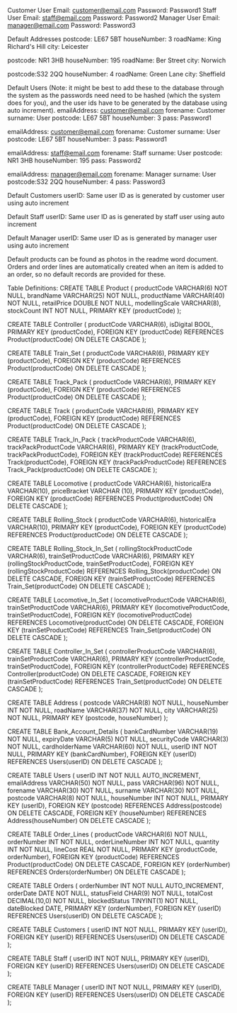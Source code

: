 Customer User Email: customer@email.com
Password: Password1
Staff User Email: staff@email.com
Password: Password2
Manager User Email: manager@email.com
Password: Password3

Default Addresses
postcode: LE67 5BT
houseNumber: 3
roadName: King Richard's Hill
city: Leicester

postcode: NR1 3HB
houseNumber: 195
roadName: Ber Street
city: Norwich

postcode:S32 2QQ
houseNumber: 4
roadName: Green Lane
city: Sheffield

Default Users
(Note: it might be best to add these to the database through the system as the passwords need need to be hashed (which the system does for you), and the user ids have to be generated by the database using auto increment).
emailAddress: customer@email.com
forename: Customer
surname: User
postcode: LE67 5BT
houseNumber: 3
pass: Password1

emailAddress: customer@email.com
forename: Customer
surname: User
postcode: LE67 5BT
houseNumber: 3
pass: Password1

emailAddress: staff@email.com
forename: Staff
surname: User
postcode: NR1 3HB
houseNumber: 195
pass: Password2

emailAddress: manager@email.com
forename: Manager
surname: User
postcode:S32 2QQ
houseNumber: 4
pass: Password3

Default Customers
userID: Same user ID as is generated by customer user using auto increment

Default Staff
userID: Same user ID as is generated by staff user using auto increment

Default Manager
userID: Same user ID as is generated by manager user using auto increment

Default products can be found as photos in the readme word document. Orders and order lines are automatically created when an item is added to an order, so no default records are provided for these.

Table Definitions:
CREATE TABLE Product (
productCode VARCHAR(6) NOT NULL,
brandName VARCHAR(25) NOT NULL,
productName VARCHAR(40) NOT NULL,
retailPrice DOUBLE NOT NULL,
modellingScale VARCHAR(8),
stockCount INT NOT NULL,
PRIMARY KEY (productCode)
);

CREATE TABLE Controller (
productCode VARCHAR(6),
isDigital BOOL,
PRIMARY KEY (productCode),
FOREIGN KEY (productCode) REFERENCES Product(productCode)
ON DELETE CASCADE
);

CREATE TABLE Train_Set (
productCode VARCHAR(6),
PRIMARY KEY (productCode),
FOREIGN KEY (productCode) REFERENCES Product(productCode)
ON DELETE CASCADE
);

CREATE TABLE Track_Pack (
productCode VARCHAR(6),
PRIMARY KEY (productCode),
FOREIGN KEY (productCode) REFERENCES Product(productCode)
ON DELETE CASCADE
);

CREATE TABLE Track (
productCode VARCHAR(6),
PRIMARY KEY (productCode),
FOREIGN KEY (productCode) REFERENCES Product(productCode)
ON DELETE CASCADE
);

CREATE TABLE Track_In_Pack (
trackProductCode VARCHAR(6),
trackPackProductCode VARCHAR(6),
PRIMARY KEY (trackProductCode, trackPackProductCode),
FOREIGN KEY (trackProductCode) REFERENCES Track(productCode),
FOREIGN KEY (trackPackProductCode) REFERENCES Track_Pack(productCode)
ON DELETE CASCADE
);

CREATE TABLE Locomotive (
productCode VARCHAR(6),
historicalEra VARCHAR(10),
priceBracket VARCHAR (10),
PRIMARY KEY (productCode),
FOREIGN KEY (productCode) REFERENCES Product(productCode)
ON DELETE CASCADE
);

CREATE TABLE Rolling_Stock (
productCode VARCHAR(6),
historicalEra VARCHAR(10),
PRIMARY KEY (productCode),
FOREIGN KEY (productCode) REFERENCES Product(productCode)
ON DELETE CASCADE
);

CREATE TABLE Rolling_Stock_In_Set (
rollingStockProductCode VARCHAR(6),
trainSetProductCode VARCHAR(6),
PRIMARY KEY (rollingStockProductCode, trainSetProductCode),
FOREIGN KEY (rollingStockProductCode) REFERENCES Rolling_Stock(productCode)
ON DELETE CASCADE,
FOREIGN KEY (trainSetProductCode) REFERENCES Train_Set(productCode)
ON DELETE CASCADE
);

CREATE TABLE Locomotive_In_Set (
locomotiveProductCode VARCHAR(6),
trainSetProductCode VARCHAR(6),
PRIMARY KEY (locomotiveProductCode, trainSetProductCode),
FOREIGN KEY (locomotiveProductCode) REFERENCES Locomotive(productCode)
ON DELETE CASCADE,
FOREIGN KEY (trainSetProductCode) REFERENCES Train_Set(productCode)
ON DELETE CASCADE
);

CREATE TABLE Controller_In_Set (
controllerProductCode VARCHAR(6),
trainSetProductCode VARCHAR(6),
PRIMARY KEY (controllerProductCode, trainSetProductCode),
FOREIGN KEY (controllerProductCode) REFERENCES Controller(productCode)
ON DELETE CASCADE,
FOREIGN KEY (trainSetProductCode) REFERENCES Train_Set(productCode)
ON DELETE CASCADE
);

CREATE TABLE Address (
postcode VARCHAR(8) NOT NULL,
houseNumber INT NOT NULL,
roadName VARCHAR(37) NOT NULL,
city VARCHAR(25) NOT NULL,
PRIMARY KEY (postcode, houseNumber)
);

CREATE TABLE Bank_Account_Details (
bankCardNumber VARCHAR(19) NOT NULL,
expiryDate VARCHAR(5) NOT NULL,
securityCode VARCHAR(3) NOT NULL,
cardholderName VARCHAR(60) NOT NULL,
userID INT NOT NULL,
PRIMARY KEY (bankCardNumber),
FOREIGN KEY (userID) REFERENCES Users(userID)
ON DELETE CASCADE
);

CREATE TABLE Users (
userID INT NOT NULL AUTO_INCREMENT,
emailAddress VARCHAR(50) NOT NULL,
pass VARCHAR(96) NOT NULL,
forename VARCHAR(30) NOT NULL,
surname VARCHAR(30) NOT NULL,
postcode VARCHAR(8) NOT NULL,
houseNumber INT NOT NULL,
PRIMARY KEY (userID),
FOREIGN KEY (postcode) REFERENCES Address(postcode)
ON DELETE CASCADE,
FOREIGN KEY (houseNumber) REFERENCES Address(houseNumber)
ON DELETE CASCADE
);

CREATE TABLE Order_Lines (
productCode VARCHAR(6) NOT NULL,
orderNumber INT NOT NULL,
orderLineNumber INT NOT NULL,
quantity INT NOT NULL,
lineCost REAL NOT NULL,
PRIMARY KEY (productCode,  orderNumber),
FOREIGN KEY (productCode) REFERENCES Product(productCode)
ON DELETE CASCADE,
FOREIGN KEY (orderNumber) REFERENCES Orders(orderNumber)
ON DELETE CASCADE
);

CREATE TABLE Orders (
orderNumber INT NOT NULL AUTO_INCREMENT,
orderDate DATE NOT NULL,
statusField CHAR(9) NOT NULL,
totalCost DECIMAL(10,0) NOT NULL,
blockedStatus TINYINT(1) NOT NULL,
dateBlocked DATE,
PRIMARY KEY (orderNumber),
FOREIGN KEY (userID) REFERENCES Users(userID)
ON DELETE CASCADE
);

CREATE TABLE Customers (
userID INT NOT NULL,
PRIMARY KEY (userID),
FOREIGN KEY (userID) REFERENCES Users(userID)
ON DELETE CASCADE
);

CREATE TABLE Staff (
userID INT NOT NULL,
PRIMARY KEY (userID),
FOREIGN KEY (userID) REFERENCES Users(userID)
ON DELETE CASCADE
);

CREATE TABLE Manager (
userID INT NOT NULL,
PRIMARY KEY (userID),
FOREIGN KEY (userID) REFERENCES Users(userID)
ON DELETE CASCADE
);

